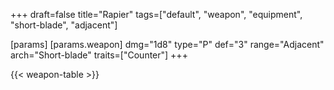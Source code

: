 +++
draft=false
title="Rapier"
tags=["default", "weapon", "equipment", "short-blade", "adjacent"]

[params]
  [params.weapon]
    dmg="1d8"
    type="P"
    def="3"
    range="Adjacent"
    arch="Short-blade"
    traits=["Counter"]
+++

{{< weapon-table >}}


